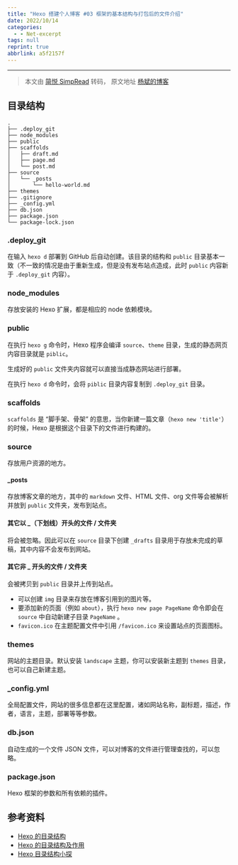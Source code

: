 ```yaml
---
title: "Hexo 搭建个人博客 #03 框架的基本结构与打包后的文件介绍"
date: 2022/10/14
categories:
  - - Net-excerpt
tags: null
reprint: true
abbrlink: a5f2157f
---
```



---

> 本文由 [简悦 SimpRead](http://ksria.com/simpread/) 转码， 原文地址 [杨斌的博客](https://y0ngb1n.github.io/a/b821c4ca.html)


目录结构
----

```
.
├── .deploy_git
├── node_modules
├── public
├── scaffolds
│   ├── draft.md
│   ├── page.md
│   └── post.md
├── source
│   └── _posts
│       └── hello-world.md
├── themes
├── .gitignore
├── _config.yml
├── db.json
├── package.json
└── package-lock.json
```

### .deploy_git

在输入 `hexo d` 部署到 GitHub 后自动创建。该目录的结构和 `public` 目录基本一致（不一致的情况是由于重新生成，但是没有发布站点造成，此时 `public` 内容新于 `.deploy_git` 内容）。

### node_modules

存放安装的 Hexo 扩展，都是相应的 node 依赖模块。

### public

在执行 `hexo g` 命令时，Hexo 程序会编译 `source`、`theme` 目录，生成的静态网页内容目录就是 `piblic`。

生成好的 `public` 文件夹内容就可以直接当成静态网站进行部署。

在执行 `hexo d` 命令时，会将 `piblic` 目录内容复制到 `.deploy_git` 目录。

### scaffolds

`scaffolds` 是 “脚手架、骨架” 的意思，当你新建一篇文章（`hexo new 'title'`）的时候，Hexo 是根据这个目录下的文件进行构建的。

### source

存放用户资源的地方。

#### _posts

存放博客文章的地方，其中的 `markdown` 文件、HTML 文件、org 文件等会被解析并放到 `public` 文件夹，发布到站点。

#### 其它以 _（下划线）开头的文件 / 文件夹

将会被忽略。因此可以在 `source` 目录下创建 `_drafts` 目录用于存放未完成的草稿，其中内容不会发布到网站。

#### 其它非 _ 开头的文件 / 文件夹

会被拷贝到 `public` 目录并上传到站点。

*   可以创建 `img` 目录来存放在博客引用到的图片等。
*   要添加新的页面（例如 `about`），执行 `hexo new page PageName` 命令即会在 `source` 中自动新建子目录 `PageName` 。
*   `favicon.ico` 在主题配置文件中引用 `/favicon.ico` 来设置站点的页面图标。

### themes

网站的主题目录。默认安装 `landscape` 主题，你可以安装新主题到 `themes` 目录，也可以自己新建主题。

### _config.yml

全局配置文件，网站的很多信息都在这里配置，诸如网站名称，副标题，描述，作者，语言，主题，部署等等参数。

### db.json

自动生成的一个文件 JSON 文件，可以对博客的文件进行管理查找的，可以忽略。

### package.json

Hexo 框架的参数和所有依赖的插件。

参考资料
----

*   [Hexo 的目录结构](https://www.jianshu.com/p/17d55d420d94)
*   [Hexo 的目录结构及作用](http://syxiaqj.github.io/2014/02/18/structure-of-hexo/)
*   [Hexo 目录结构小探](https://yuchen-lea.github.io/2016-01-18-hexo-dir-struct/)